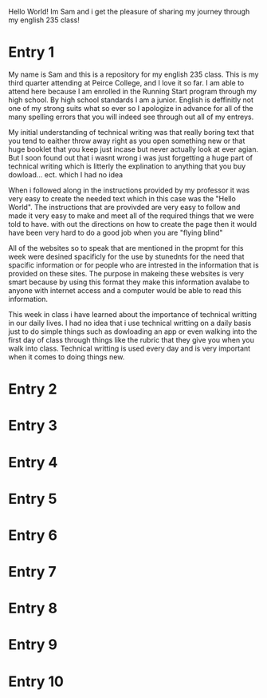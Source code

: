 Hello World! Im Sam and i get the pleasure of sharing my journey through my english 235 class!

# Entry 1
  My name is Sam and this is a repository for my english 235 class. This is my third quarter attending at Peirce College, and I love it so far. I am able to attend here because I am enrolled in the Running Start program through my high school. By high school standards I am a junior. English is deffinitly not one of my strong suits what so ever so I apologize in advance for all of the many spelling errors that you will indeed see through out all of my entreys.
  
  My initial understanding of technical writing was that really boring text that you tend to eaither throw away right as you open something new or that huge booklet that you keep just incase but never actually look at ever agian. But I soon found out that i wasnt wrong i was just forgetting a huge part of technical writing which is litterly the explination to anything that you buy dowload... ect. which I had no idea
 
 When i followed along in the instructions provided by my professor it was very easy to create the needed text which in this case was the "Hello World". The instructions that are provivded are very easy to follow and made it very easy to make and meet all of the required things that we were told to have. with out the directions on how to create the page then it would have been very hard to do a good job when you are "flying blind"
 
 All of the websites so to speak that are mentioned in the propmt for this week were desined spacificly for the use by stunednts for the need that spacific information or for people who are intrested in the information that is provided on these sites. The purpose in makeing these websites is very smart because by using this format they make this information avalabe to anyone with internet access and a computer would be able to read this information.
 
 This week in class i have learned about the importance of technical writting in our daily lives. I had no idea that i use technical writting on a daily basis just to do simple things such as dowloading an app or even walking into the first day of class through things like the rubric that they give you when you walk into class. Technical writting is used every day and is very important when it comes to doing things new.
# Entry 2

# Entry 3

# Entry 4

# Entry 5

# Entry 6

# Entry 7

# Entry 8

# Entry 9

# Entry 10
